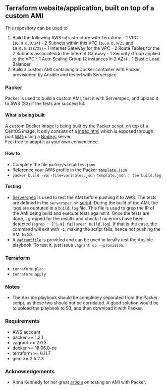 ## Terraform website/application, built on top of a custom AMI
This repository can be used to
  1. Build the following AWS infrastructure with Terraform
    - 1 VPC (`10.0.0.0/24`)
    - 2 Subnets within this VPC (`10.0.0.0/25` and `10.0.0.128/25`)
    - 1 Internet Gateway for the VPC
    - 2 Route Tables for the 2 Subnets associated to the Internet Gateway
    - 1 Security Group applied to the VPC
    - 1 Auto Scaling Group (2 instances in 2 AZs)
    - 1 Elastic Load Balancer
  2. Build a custom AMI containing a Docker container with Packer, provisioned by Ansible and tested with Serverspec.

### Packer
Packer is used to build a custom AMI, test it with Serverspec, and upload it to AWS (S3) if the tests are successful.

#### What is being built
A custom Docker image is being built by the Packer script, on top of a CentOS image. It only consists of a [index.html](https://github.com/Mornor/terraform-website/blob/master/packer/ansible_roles/roles/website/files/public/index.html) which is exposed through port [`8080`](https://github.com/Mornor/terraform-website/blob/master/packer/ansible_roles/roles/website/files/Dockerfile) using a [Node.js](https://github.com/Mornor/terraform-website/blob/master/packer/ansible_roles/roles/website/files/server.js) server. <br/> Feel  free to adapt it at your own convenience.


#### How to
  - Complete the file `packer/variables.json`
  - Reference your AWS profile in the Packer [`template.json`](https://github.com/Mornor/terraform-website/blob/master/packer/template.json#L16)
  - `packer build -var-file=variables.json template.json | tee build.log`

#### Testing
  - [Serverspec](https://serverspec.org/) is used to test the AMI before pushing it to AWS. The tests are defined in the `serverspec.sh` [script](https://github.com/Mornor/terraform-website/blob/master/packer/scripts/serverspec.sh). During the build of the AMI, the logs are ouptuted in a `build.log` file. This file is used to grep the IP of the AMI being build and execute tests against it. Once the tests are done, I grepped for the results and check if no errors have been detected (`egrep ' [^1-9] failures' build.log`). If that is the case, the command will exit with `-1`, making the script fails, hence not pushing the AMI to S3. <br/>
  - A [`Vagrantfile`](https://github.com/Mornor/terraform-website/blob/master/packer/ansible_roles/Vagrantfile) is provided and can be used to locally test the Ansible playbook. To test it, just issue `vagrant up --provision`.

### Terraform
- `terraform plan`
- `terraform apply`

### Notes
- The Ansible playbook should be completely separated from the Packer script, as these two should not be correlated. A good solution would be to upload the playbook to S3, and then download it with Packer.

### Requirements
- AWS account
- packer >= 1.2.1
- vagrant >= 2.0.3
- docker >= 18.06.0-ce
- terraform >= 0.11.7
- gem >= 2.5.2.3

### Acknowledgements
  - Anna Kennedy for her great [article](http://annaken.github.io/testing-packer-builds-with-serverspec) on testing an AMI with Packer.
